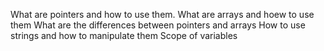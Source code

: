 What are pointers and how to use them.
What are arrays and hoew to use them
What are the differences between pointers and arrays
How to use strings and how to manipulate them
Scope of variables
